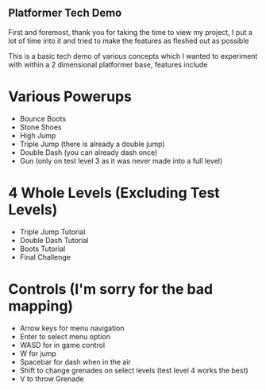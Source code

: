 ## Platformer Tech Demo
First and foremost, thank you for taking the time to view my project, I put a lot of time into it and tried to make the features as fleshed out as possible

This is a basic tech demo of various concepts which I wanted to experiment with within a 2 dimensional platformer base, features include

# Various Powerups
- Bounce Boots
- Stone Shoes
- High Jump
- Triple Jump (there is already a double jump)
- Double Dash (you can already dash once)
- Gun (only on test level 3 as it was never made into a full level)

# 4 Whole Levels (Excluding Test Levels)
- Triple Jump Tutorial
- Double Dash Tutorial
- Boots Tutorial
- Final Challenge

# Controls (I'm sorry for the bad mapping)
- Arrow keys for menu navigation
- Enter to select menu option
- WASD for in game control
- W for jump
- Spacebar for dash when in the air
- Shift to change grenades on select levels (test level 4 works the best)
- V to throw Grenade

